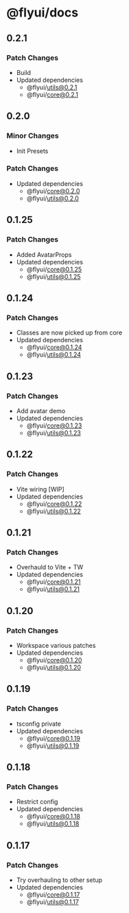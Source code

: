 # @flyui/docs

## 0.2.1

### Patch Changes

- Build
- Updated dependencies
  - @flyui/utils@0.2.1
  - @flyui/core@0.2.1

## 0.2.0

### Minor Changes

- Init Presets

### Patch Changes

- Updated dependencies
  - @flyui/core@0.2.0
  - @flyui/utils@0.2.0

## 0.1.25

### Patch Changes

- Added AvatarProps
- Updated dependencies
  - @flyui/core@0.1.25
  - @flyui/utils@0.1.25

## 0.1.24

### Patch Changes

- Classes are now picked up from core
- Updated dependencies
  - @flyui/core@0.1.24
  - @flyui/utils@0.1.24

## 0.1.23

### Patch Changes

- Add avatar demo
- Updated dependencies
  - @flyui/core@0.1.23
  - @flyui/utils@0.1.23

## 0.1.22

### Patch Changes

- Vite wiring [WIP]
- Updated dependencies
  - @flyui/core@0.1.22
  - @flyui/utils@0.1.22

## 0.1.21

### Patch Changes

- Overhauld to Vite + TW
- Updated dependencies
  - @flyui/core@0.1.21
  - @flyui/utils@0.1.21

## 0.1.20

### Patch Changes

- Workspace various patches
- Updated dependencies
  - @flyui/core@0.1.20
  - @flyui/utils@0.1.20

## 0.1.19

### Patch Changes

- tsconfig private
- Updated dependencies
  - @flyui/core@0.1.19
  - @flyui/utils@0.1.19

## 0.1.18

### Patch Changes

- Restrict config
- Updated dependencies
  - @flyui/core@0.1.18
  - @flyui/utils@0.1.18

## 0.1.17

### Patch Changes

- Try overhauling to other setup
- Updated dependencies
  - @flyui/core@0.1.17
  - @flyui/utils@0.1.17
